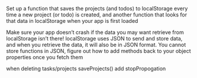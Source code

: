 Set up a function that saves the projects (and todos) to localStorage every time a new project (or todo) is created,
and another function that looks for that data in localStorage when your app is first loaded

Make sure your app doesn’t crash if the data you may want retrieve from localStorage isn’t there!
localStorage uses JSON to send and store data, and when you retrieve the data, it will also be in JSON format. You cannot store functions in JSON, figure out how to add methods back to your object properties once you fetch them

when deleting tasks/projects saveProjects()
add stopPropogation
